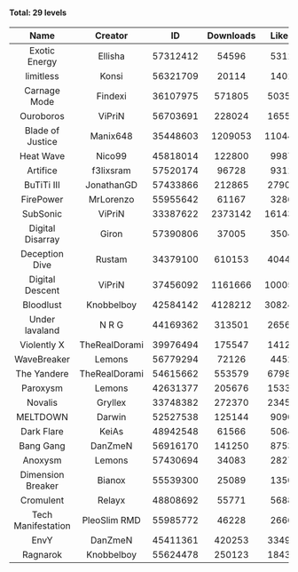 #### Total: 29 levels

| Name | Creator | ID | Downloads | Likes |
|:---:|:---:|:---:|:---:|:---:|
| Exotic Energy | Ellisha | 57312412 | 54596 | 5311
| limitless | Konsi | 56321709 | 20114 | 1401
| Carnage Mode | Findexi | 36107975 | 571805 | 50354
| Ouroboros | ViPriN | 56703691 | 228024 | 16553
| Blade of Justice | Manix648 | 35448603 | 1209053 | 110440
| Heat Wave | Nico99 | 45818014 | 122800 | 9987
| Artifice | f3lixsram | 57520174 | 96728 | 9311
| BuTiTi III | JonathanGD | 57433866 | 212865 | 27902
| FirePower | MrLorenzo | 55955642 | 61167 | 3286
| SubSonic | ViPriN | 33387622 | 2373142 | 161435
| Digital Disarray | Giron | 57390806 | 37005 | 3504
| Deception Dive | Rustam | 34379100 | 610153 | 40444
| Digital Descent | ViPriN | 37456092 | 1161666 | 100051
| Bloodlust | Knobbelboy | 42584142 | 4128212 | 308242
| Under lavaland | N R G | 44169362 | 313501 | 26564
| Violently X | TheRealDorami | 39976494 | 175547 | 14121
| WaveBreaker | Lemons | 56779294 | 72126 | 4452
| The Yandere | TheRealDorami | 54615662 | 553579 | 67986
| Paroxysm | Lemons | 42631377 | 205676 | 15338
| Novalis | Gryllex | 33748382 | 272370 | 23452
| MELTDOWN | Darwin | 52527538 | 125144 | 9090
| Dark Flare | KeiAs | 48942548 | 61566 | 5064
| Bang Gang | DanZmeN | 56916170 | 141250 | 8753
| Anoxysm | Lemons | 57430694 | 34083 | 2827
| Dimension Breaker | Bianox | 55539300 | 25089 | 1350
| Cromulent | Relayx | 48808692 | 55771 | 5688
| Tech Manifestation | PleoSlim RMD | 55985772 | 46228 | 2666
| EnvY | DanZmeN | 45411361 | 420253 | 33494
| Ragnarok | Knobbelboy | 55624478 | 250123 | 18430
